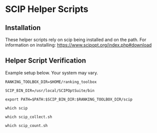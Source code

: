 # SCIP Helper Scripts

## Installation
These helper scripts rely on scip being installed and on the path. For information on installing:
https://www.scipopt.org/index.php#download

## Helper Script Verification
Example setup below. Your system may vary.
```
RANKING_TOOLBOX_DIR=$HOME/ranking_toolbox

SCIP_BIN_DIR=/usr/local/SCIPOptSuite/bin

export PATH=$PATH:$SCIP_BIN_DIR:$RANKING_TOOLBOX_DIR/scip

which scip

which scip_collect.sh

which scip_count.sh
```